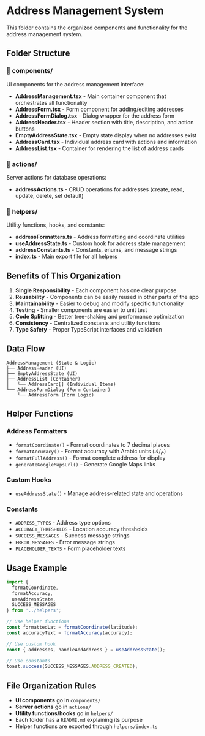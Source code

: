 # Address Management System

This folder contains the organized components and functionality for the address management system.

## Folder Structure

### 📁 **components/**
UI components for the address management interface:
- **AddressManagement.tsx** - Main container component that orchestrates all functionality
- **AddressForm.tsx** - Form component for adding/editing addresses
- **AddressFormDialog.tsx** - Dialog wrapper for the address form
- **AddressHeader.tsx** - Header section with title, description, and action buttons
- **EmptyAddressState.tsx** - Empty state display when no addresses exist
- **AddressCard.tsx** - Individual address card with actions and information
- **AddressList.tsx** - Container for rendering the list of address cards

### 📁 **actions/**
Server actions for database operations:
- **addressActions.ts** - CRUD operations for addresses (create, read, update, delete, set default)

### 📁 **helpers/**
Utility functions, hooks, and constants:
- **addressFormatters.ts** - Address formatting and coordinate utilities
- **useAddressState.ts** - Custom hook for address state management
- **addressConstants.ts** - Constants, enums, and message strings
- **index.ts** - Main export file for all helpers

## Benefits of This Organization

1. **Single Responsibility** - Each component has one clear purpose
2. **Reusability** - Components can be easily reused in other parts of the app
3. **Maintainability** - Easier to debug and modify specific functionality
4. **Testing** - Smaller components are easier to unit test
5. **Code Splitting** - Better tree-shaking and performance optimization
6. **Consistency** - Centralized constants and utility functions
7. **Type Safety** - Proper TypeScript interfaces and validation

## Data Flow

```
AddressManagement (State & Logic)
├── AddressHeader (UI)
├── EmptyAddressState (UI)
├── AddressList (Container)
│   └── AddressCard[] (Individual Items)
└── AddressFormDialog (Form Container)
    └── AddressForm (Form Logic)
```

## Helper Functions

### **Address Formatters**
- `formatCoordinate()` - Format coordinates to 7 decimal places
- `formatAccuracy()` - Format accuracy with Arabic units (م/ك)
- `formatFullAddress()` - Format complete address for display
- `generateGoogleMapsUrl()` - Generate Google Maps links

### **Custom Hooks**
- `useAddressState()` - Manage address-related state and operations

### **Constants**
- `ADDRESS_TYPES` - Address type options
- `ACCURACY_THRESHOLDS` - Location accuracy thresholds
- `SUCCESS_MESSAGES` - Success message strings
- `ERROR_MESSAGES` - Error message strings
- `PLACEHOLDER_TEXTS` - Form placeholder texts

## Usage Example

```typescript
import { 
  formatCoordinate, 
  formatAccuracy, 
  useAddressState,
  SUCCESS_MESSAGES 
} from '../helpers';

// Use helper functions
const formattedLat = formatCoordinate(latitude);
const accuracyText = formatAccuracy(accuracy);

// Use custom hook
const { addresses, handleAddAddress } = useAddressState();

// Use constants
toast.success(SUCCESS_MESSAGES.ADDRESS_CREATED);
```

## File Organization Rules

- **UI components** go in `components/`
- **Server actions** go in `actions/`
- **Utility functions/hooks** go in `helpers/`
- Each folder has a `README.md` explaining its purpose
- Helper functions are exported through `helpers/index.ts`

